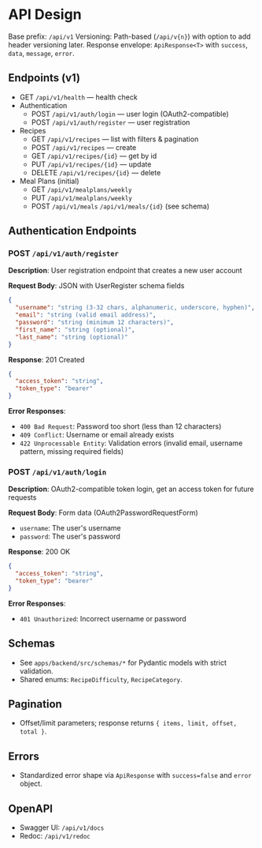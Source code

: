 # API Design

Base prefix: `/api/v1`
Versioning: Path-based (`/api/v{n}`) with option to add header versioning later.
Response envelope: `ApiResponse<T>` with `success`, `data`, `message`, `error`.

## Endpoints (v1)

- GET `/api/v1/health` — health check
- Authentication
  - POST `/api/v1/auth/login` — user login (OAuth2-compatible)
  - POST `/api/v1/auth/register` — user registration
- Recipes
  - GET `/api/v1/recipes` — list with filters & pagination
  - POST `/api/v1/recipes` — create
  - GET `/api/v1/recipes/{id}` — get by id
  - PUT `/api/v1/recipes/{id}` — update
  - DELETE `/api/v1/recipes/{id}` — delete
- Meal Plans (initial)
  - GET `/api/v1/mealplans/weekly`
  - PUT `/api/v1/mealplans/weekly`
  - POST `/api/v1/meals` `/api/v1/meals/{id}` (see schema)

## Authentication Endpoints

### POST `/api/v1/auth/register`

**Description**: User registration endpoint that creates a new user account

**Request Body**: JSON with UserRegister schema fields
```json
{
  "username": "string (3-32 chars, alphanumeric, underscore, hyphen)",
  "email": "string (valid email address)",
  "password": "string (minimum 12 characters)",
  "first_name": "string (optional)",
  "last_name": "string (optional)"
}
```

**Response**: 201 Created
```json
{
  "access_token": "string",
  "token_type": "bearer"
}
```

**Error Responses**:
- `400 Bad Request`: Password too short (less than 12 characters)
- `409 Conflict`: Username or email already exists
- `422 Unprocessable Entity`: Validation errors (invalid email, username pattern, missing required fields)

### POST `/api/v1/auth/login`

**Description**: OAuth2-compatible token login, get an access token for future requests

**Request Body**: Form data (OAuth2PasswordRequestForm)
- `username`: The user's username
- `password`: The user's password

**Response**: 200 OK
```json
{
  "access_token": "string",
  "token_type": "bearer"
}
```

**Error Responses**:
- `401 Unauthorized`: Incorrect username or password

## Schemas

- See `apps/backend/src/schemas/*` for Pydantic models with strict validation.
- Shared enums: `RecipeDifficulty`, `RecipeCategory`.

## Pagination

- Offset/limit parameters; response returns `{ items, limit, offset, total }`.

## Errors

- Standardized error shape via `ApiResponse` with `success=false` and `error` object.

## OpenAPI

- Swagger UI: `/api/v1/docs`
- Redoc: `/api/v1/redoc`
